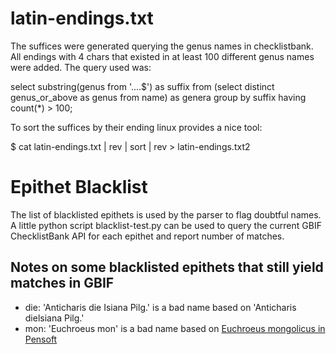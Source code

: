 # latin-endings.txt
The suffices were generated querying the genus names in checklistbank. All endings with 4 chars that existed in at least 100 different genus names were added.
The query used was:

   select substring(genus from '....$') as suffix from (select distinct genus_or_above as genus from name) as genera group by suffix having count(*) > 100;

To sort the suffices by their ending linux provides a nice tool:

   $ cat latin-endings.txt | rev | sort | rev > latin-endings.txt2




# Epithet Blacklist
The list of blacklisted epithets is used by the parser to flag doubtful names.
A little python script blacklist-test.py can be used to query the current GBIF ChecklistBank API for each epithet and report number of matches.

## Notes on some blacklisted epithets that still yield matches in GBIF

 - die: 'Anticharis die Isiana Pilg.' is a bad name based on 'Anticharis dielsiana Pilg.'
 - mon: 'Euchroeus mon' is a bad name based on [Euchroeus mongolicus in Pensoft](https://zookeys.pensoft.net/article/4271/list/13/)